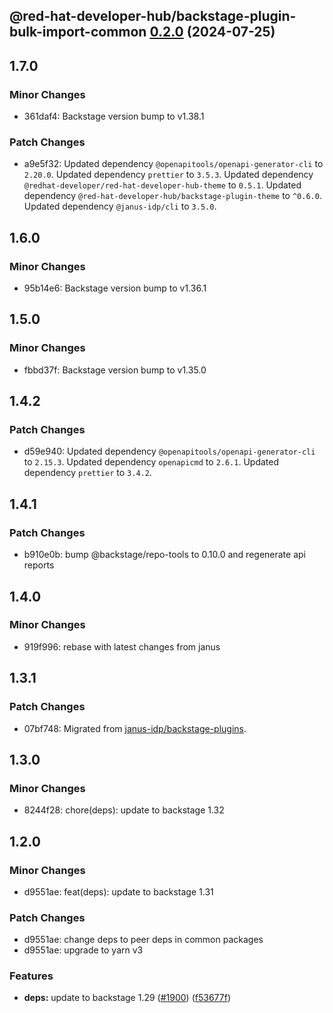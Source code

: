 ## @red-hat-developer-hub/backstage-plugin-bulk-import-common [0.2.0](https://github.com/janus-idp/backstage-plugins/compare/@red-hat-developer-hub/backstage-plugin-bulk-import-common@0.1.0...@red-hat-developer-hub/backstage-plugin-bulk-import-common@0.2.0) (2024-07-25)

## 1.7.0

### Minor Changes

- 361daf4: Backstage version bump to v1.38.1

### Patch Changes

- a9e5f32: Updated dependency `@openapitools/openapi-generator-cli` to `2.20.0`.
  Updated dependency `prettier` to `3.5.3`.
  Updated dependency `@redhat-developer/red-hat-developer-hub-theme` to `0.5.1`.
  Updated dependency `@red-hat-developer-hub/backstage-plugin-theme` to `^0.6.0`.
  Updated dependency `@janus-idp/cli` to `3.5.0`.

## 1.6.0

### Minor Changes

- 95b14e6: Backstage version bump to v1.36.1

## 1.5.0

### Minor Changes

- fbbd37f: Backstage version bump to v1.35.0

## 1.4.2

### Patch Changes

- d59e940: Updated dependency `@openapitools/openapi-generator-cli` to `2.15.3`.
  Updated dependency `openapicmd` to `2.6.1`.
  Updated dependency `prettier` to `3.4.2`.

## 1.4.1

### Patch Changes

- b910e0b: bump @backstage/repo-tools to 0.10.0 and regenerate api reports

## 1.4.0

### Minor Changes

- 919f996: rebase with latest changes from janus

## 1.3.1

### Patch Changes

- 07bf748: Migrated from [janus-idp/backstage-plugins](https://github.com/janus-idp/backstage-plugins).

## 1.3.0

### Minor Changes

- 8244f28: chore(deps): update to backstage 1.32

## 1.2.0

### Minor Changes

- d9551ae: feat(deps): update to backstage 1.31

### Patch Changes

- d9551ae: change deps to peer deps in common packages
- d9551ae: upgrade to yarn v3

### Features

- **deps:** update to backstage 1.29 ([#1900](https://github.com/janus-idp/backstage-plugins/issues/1900)) ([f53677f](https://github.com/janus-idp/backstage-plugins/commit/f53677fb02d6df43a9de98c43a9f101a6db76802))
